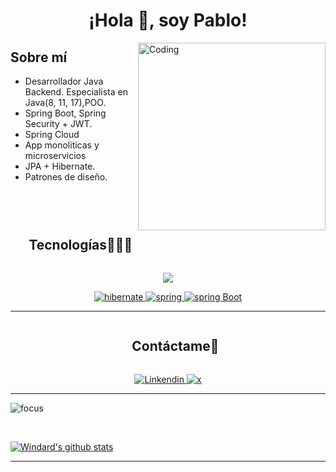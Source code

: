 <h1 align="center">¡Hola 👋, soy Pablo!</h1>
<img align="right" alt="Coding" width="300" src="https://i.pinimg.com/originals/81/17/8b/81178b47a8598f0c81c4799f2cdd4057.gif">
<h2>Sobre mí</h2>
 <ul>
   <li>Desarrollador Java Backend. Especialista en Java(8, 11, 17),POO.</li>
   <li>Spring Boot, Spring Security + JWT.</li>
  <li>Spring Cloud</li>
    <li>App monoliticas y microservicios</li>
   <li>JPA + Hibernate.</li>
   <li>Patrones de diseño.</li>
 </ul> 




<p align="left"> <a href="https://twitter.com/" target="blank"><img src="https://img.shields.io/twitter/follow/?logo=twitter&style=for-the-badge" alt="" /></a> </p>


<!--h1 without bottom border-->
<br>
<div id="user-content-toc">
  <ul align="center">
    <summary><h2 style="display: inline-block">Tecnologías👨🏻‍💻</h2></summary>
  </ul>
</div>
<!--tech stack icons-->

<p align="center">
  <a href="https://skillicons.dev">
    <img src="https://skillicons.dev/icons?i=git,css,github,html,idea,java,js,mysql,postgresql,spring,eclipse,postman,vscode&perline=14" />
  </a>
   <p align="center">
     <a href="https://hibernate.org/" target="_blank"> 
    <img src="https://img.shields.io/badge/hibernate-59666C.svg?style=for-the-badge&logo=hibernate&logoColor=white" alt="hibernate " /> 
  </a>
    <a href="https://spring.io/" target="_blank"> 
      <img src="https://img.shields.io/badge/spring%20security-6DB33F.svg?style=for-the-badge&logo=spring&logoColor=white" alt="spring" /> 
  </a>
  <a href="https://spring.io/" target="_blank"> 
    <img src="https://img.shields.io/badge/spring%20boot-6DB33F.svg?style=for-the-badge&logo=springboot&logoColor=white" alt="spring Boot" /> 
 
  </p>
</p>
<p align="center">
  

</p>
 
----
<!-- Connect with me -->
<!--h2 without bottom border-->
<div id="user-content-toc">
  <ul align="center">
    <summary><h2 style="display: inline-block">Contáctame🤝</h2></summary>
  </ul>
</div>

<div style="margin-top:10px" align="center">

  <div>
    <a  href="www.linkedin.com/in/pablo-avila-olivar" target="_blank">
      <img src="https://img.shields.io/badge/Linked%20In-0A66C2.svg?style=for-the-badge&logo=linkedin&logoColor=white" alt="Linkendin"/>
    </a>
    <a href="https://twitter.com/DevJpao" target="_blank">
      <img src="https://img.shields.io/badge/Twitter-1DA1F2.svg?style=for-the-badge&logo=twitter&logoColor=white" alt="x"/>
    </a>
  </div>
</div>

----


![focus](https://img.shields.io/badge/backend-brightgreen)


<br />

[![Windard's github stats](https://github-readme-stats.vercel.app/api?username=JPabloAviOli&show_icons=true)](https://github.com/JPabloAviOLi)

----







